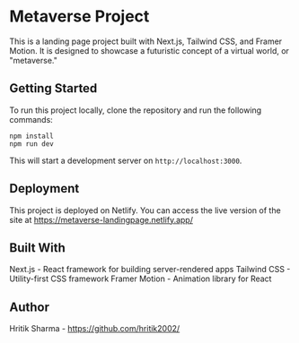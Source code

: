 # Metaverse Project
This is a landing page project built with Next.js, Tailwind CSS, and Framer Motion. It is designed to showcase a futuristic concept of a virtual world, or "metaverse."

## Getting Started
To run this project locally, clone the repository and run the following commands:

```
npm install
npm run dev
```

This will start a development server on `http://localhost:3000`.

## Deployment
This project is deployed on Netlify. You can access the live version of the site at https://metaverse-landingpage.netlify.app/

## Built With
Next.js - React framework for building server-rendered apps
Tailwind CSS - Utility-first CSS framework
Framer Motion - Animation library for React

## Author
Hritik Sharma - https://github.com/hritik2002/
